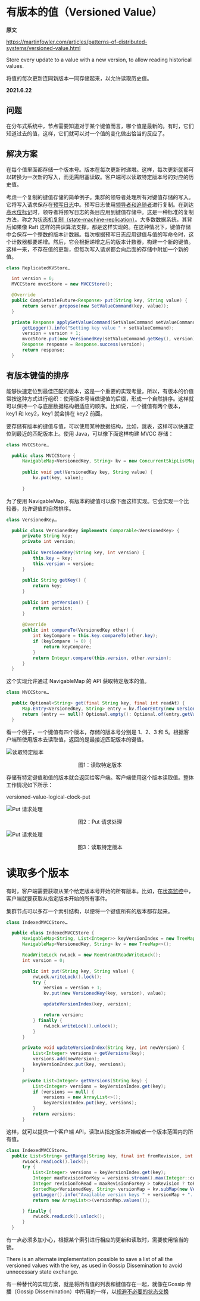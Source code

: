 # 有版本的值（Versioned Value）

**原文**

https://martinfowler.com/articles/patterns-of-distributed-systems/versioned-value.html

Store every update to a value with a new version, to allow reading historical values.

将值的每次更新连同新版本一同存储起来，以允许读取历史值。

**2021.6.22**

## 问题

在分布式系统中，节点需要知道对于某个键值而言，哪个值是最新的。有时，它们知道过去的值，这样，它们就可以对一个值的变化做出恰当的反应了。


## 解决方案

在每个值里面都存储一个版本号。版本在每次更新时递增。这样，每次更新就都可以转换为一次新的写入，而无需阻塞读取。客户端可以读取特定版本号的对应的历史值。

考虑一个复制的键值存储的简单例子。集群的领导者处理所有对键值存储的写入。它将写入请求保存在[预写日志](write-ahead-log.md)中。预写日志使用[领导者和追随者](leader-and-followers.md)进行复制。在到达[高水位标记](high-water-mark.md)时，领导者将预写日志的条目应用到键值存储中。这是一种标准的复制方法，称之为[状态机复制（state-machine-replication）](https://en.wikipedia.org/wiki/State_machine_replication)。大多数数据系统，其背后如果像 Raft 这样的共识算法支撑，都是这样实现的。在这种情况下，键值存储中会保存一个整数的版本计数器。每次根据预写日志应用键值与值的写命令时，这个计数器都要递增。然后，它会根据递增之后的版本计数器，构建一个新的键值。这样一来，不存在值的更新，但每次写入请求都会向后面的存储中附加一个新的值。


```java
class ReplicatedKVStore…

  int version = 0;
  MVCCStore mvccStore = new MVCCStore();

  @Override
  public CompletableFuture<Response> put(String key, String value) {
      return server.propose(new SetValueCommand(key, value));
  }

  private Response applySetValueCommand(SetValueCommand setValueCommand) {
      getLogger().info("Setting key value " + setValueCommand);
      version = version + 1;
      mvccStore.put(new VersionedKey(setValueCommand.getKey(), version), setValueCommand.getValue());
      Response response = Response.success(version);
      return response;
  }
```

## 有版本键值的排序

能够快速定位到最佳匹配的版本，这是一个重要的实现考量，所以，有版本的价值常按这种方式进行组织：使用版本号当做键值的后缀，形成一个自然排序。这样就可以保持一个与底层数据结构相适应的顺序。比如说，一个键值有两个版本，key1 和 key2，key1 就会排在 key2 前面。


要存储有版本的键值与值，可以使用某种数据结构，比如，跳表，这样可以快速定位到最近的匹配版本上。使用 Java，可以像下面这样构建 MVCC 存储：

```java
class MVCCStore…

  public class MVCCStore {
      NavigableMap<VersionedKey, String> kv = new ConcurrentSkipListMap<>();
  
      public void put(VersionedKey key, String value) {
          kv.put(key, value);
  
      }

```

为了使用 NavigableMap，有版本的键值可以像下面这样实现。它会实现一个比较器，允许键值的自然排序。

```java
class VersionedKey…

  public class VersionedKey implements Comparable<VersionedKey> {
      private String key;
      private int version;
  
      public VersionedKey(String key, int version) {
          this.key = key;
          this.version = version;
      }
  
      public String getKey() {
          return key;
      }
  
      public int getVersion() {
          return version;
      }
  
      @Override
      public int compareTo(VersionedKey other) {
          int keyCompare = this.key.compareTo(other.key);
          if (keyCompare != 0) {
              return keyCompare;
          }
          return Integer.compare(this.version, other.version);
      }
  }

```

这个实现允许通过 NavigableMap 的 API 获取特定版本的值。

```java
class MVCCStore…

  public Optional<String> get(final String key, final int readAt) {
      Map.Entry<VersionedKey, String> entry = kv.floorEntry(new VersionedKey(key, readAt));
      return (entry == null)? Optional.empty(): Optional.of(entry.getValue());
  }

```

看一个例子，一个键值有四个版本，存储的版本号分别是 1、2、3 和 5。根据客户端所使用版本去读取值，返回的是最接近匹配版本的键值。

![读取特定版本](../image/versioned-key-read.png)
<center>图1：读取特定版本</center>


存储有特定键值和值的版本就会返回给客户端。客户端使用这个版本读取值。整体工作情况如下所示：

versioned-value-logical-clock-put

![Put 请求处理](../image/versioned-value-logical-clock-put.svg)
<center>图2：Put 请求处理</center>

![Put 请求处理](../image/versioned-value-logical-clock-get.svg)
<center>图3：读取特定版本</center>

# 读取多个版本

有时，客户端需要获取从某个给定版本号开始的所有版本。比如，在[状态监控](content/state-watch.md)中，客户端就要获取从指定版本开始的所有事件。

集群节点可以多存一个索引结构，以便将一个键值所有的版本都存起来。

```java
class IndexedMVCCStore…

  public class IndexedMVCCStore {
      NavigableMap<String, List<Integer>> keyVersionIndex = new TreeMap<>();
      NavigableMap<VersionedKey, String> kv = new TreeMap<>();

      ReadWriteLock rwLock = new ReentrantReadWriteLock();
      int version = 0;

      public int put(String key, String value) {
          rwLock.writeLock().lock();
          try {
              version = version + 1;
              kv.put(new VersionedKey(key, version), value);

              updateVersionIndex(key, version);

              return version;
          } finally {
              rwLock.writeLock().unlock();
          }
      }

      private void updateVersionIndex(String key, int newVersion) {
          List<Integer> versions = getVersions(key);
          versions.add(newVersion);
          keyVersionIndex.put(key, versions);
      }

      private List<Integer> getVersions(String key) {
          List<Integer> versions = keyVersionIndex.get(key);
          if (versions == null) {
              versions = new ArrayList<>();
              keyVersionIndex.put(key, versions);
          }
          return versions;
      }
```

这样，就可以提供一个客户端 API，读取从指定版本开始或者一个版本范围内的所有值。

```java
class IndexedMVCCStore…
  public List<String> getRange(String key, final int fromRevision, int toRevision) {
      rwLock.readLock().lock();
      try {
          List<Integer> versions = keyVersionIndex.get(key);
          Integer maxRevisionForKey = versions.stream().max(Integer::compareTo).get();
          Integer revisionToRead = maxRevisionForKey > toRevision ? toRevision : maxRevisionForKey;
          SortedMap<VersionedKey, String> versionMap = kv.subMap(new VersionedKey(key, revisionToRead), new VersionedKey(key, toRevision));
          getLogger().info("Available version keys " + versionMap + ". Reading@" + fromRevision + ":" + toRevision);
          return new ArrayList<>(versionMap.values());

      } finally {
          rwLock.readLock().unlock();
      }
  }

```

有一点必须多加小心，根据某个索引进行相应的更新和读取时，需要使用恰当的锁。

There is an alternate implementation possible to save a list of all the versioned values with the key, as used in Gossip Dissemination to avoid unnecessary state exchange.

有一种替代的实现方案，就是将所有值的列表和键值存在一起，就像在Gossip 传播（Gossip Dissemination）中所用的一样，以[规避不必要的状态交换](https://martinfowler.com/articles/patterns-of-distributed-systems/gossip-dissemination.html#AvoidingUnnecessaryStateExchange)

